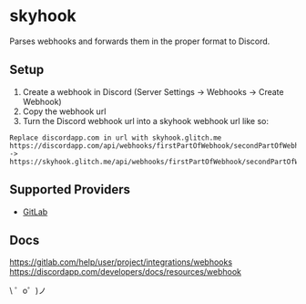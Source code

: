 # skyhook

Parses webhooks and forwards them in the proper format to Discord.

## Setup
1. Create a webhook in Discord (Server Settings -> Webhooks -> Create Webhook)
2. Copy the webhook url
3. Turn the Discord webhook url into a skyhook webhook url like so:
```
Replace discordapp.com in url with skyhook.glitch.me
https://discordapp.com/api/webhooks/firstPartOfWebhook/secondPartOfWebhook
->
https://skyhook.glitch.me/api/webhooks/firstPartOfWebhook/secondPartOfWebhook
```

## Supported Providers
- [GitLab](https://gitlab.com/help/user/project/integrations/webhooks)

## Docs
https://gitlab.com/help/user/project/integrations/webhooks
https://discordapp.com/developers/docs/resources/webhook

\ ゜o゜)ノ
